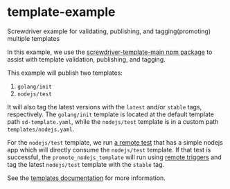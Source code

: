 # template-example
Screwdriver example for validating, publishing, and tagging(promoting) multiple templates

In this example, we use the [screwdriver-template-main npm package](https://github.com/screwdriver-cd/template-main) to assist with template validation, publishing, and tagging.

This example will publish two templates:
1. `golang/init`
2. `nodejs/test`

It will also tag the latest versions with the `latest` and/or `stable` tags, respectively. The `golang/init` template is located at the default template path `sd-template.yaml`, while the `nodejs/test` template is in a custom path `templates/nodejs.yaml`.

For the `nodejs/test` template, we run [a remote test](https://github.com/screwdriver-cd-test/template-test-example) that has a simple nodejs app which will directly consume the `nodejs/test` template. If that test is successful, the `promote_nodejs_template` will run using [remote triggers](https://docs.screwdriver.cd/user-guide/configuration/workflow#remote-triggers) and tag the latest `nodejs/test` template with the `stable` tag.

See the [templates documentation](https://docs.screwdriver.cd/user-guide/templates) for more information.
